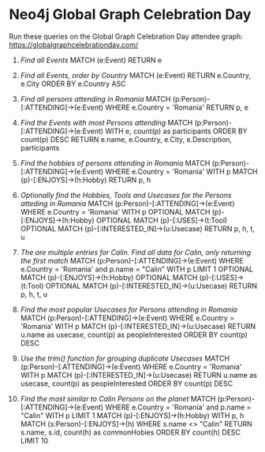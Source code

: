 # Neo4j Global Graph Celebration Day

Run these queries on the Global Graph Celebration Day attendee graph: https://globalgraphcelebrationday.com/

1. _Find all Events_
MATCH (e:Event)
RETURN e

1. _Find all Events, order by Country_
MATCH (e:Event)
RETURN e.Country, e.City
ORDER BY e.Country ASC

1. _Find all persons attending in Romania_
MATCH (p:Person)-[:ATTENDING]->(e:Event)
WHERE e.Country = 'Romania'
RETURN p, e

1. _Find the Events with most Persons attending_
MATCH (p:Person)-[:ATTENDING]->(e:Event)
WITH e, count(p) as participants 
ORDER BY count(p) DESC
RETURN e.name, e.Country, e.City, e.Description, participants

1. _Find the hobbies of persons attending in Romania_
MATCH (p:Person)-[:ATTENDING]->(e:Event)
WHERE e.Country = 'Romania'
WITH p
MATCH (p)-[:ENJOYS]->(h:Hobby)
RETURN p, h

1. _Optionally find the Hobbies, Tools and Usecases for the Persons atteding in Romania_
MATCH (p:Person)-[:ATTENDING]->(e:Event)
WHERE e.Country = 'Romania'
WITH p
OPTIONAL MATCH (p)-[:ENJOYS]->(h:Hobby)
OPTIONAL MATCH (p)-[:USES]->(t:Tool)
OPTIONAL MATCH (p)-[:INTERESTED_IN]->(u:Usecase)
RETURN p, h, t, u

1. _The are multiple entries for Calin. Find all data for Calin, only returning the first match_
MATCH (p:Person)-[:ATTENDING]->(e:Event)
WHERE e.Country = 'Romania' and p.name = "Calin"
WITH p 
LIMIT 1
OPTIONAL MATCH (p)-[:ENJOYS]->(h:Hobby)
OPTIONAL MATCH (p)-[:USES]->(t:Tool)
OPTIONAL MATCH (p)-[:INTERESTED_IN]->(u:Usecase)
RETURN p, h, t, u

1. _Find the most popular Usecases for Persons attending in Romania_
MATCH (p:Person)-[:ATTENDING]->(e:Event)
WHERE e.Country = 'Romania'
WITH p
MATCH (p)-[:INTERESTED_IN]->(u:Usecase)
RETURN u.name as usecase, count(p) as peopleInterested 
ORDER BY count(p) DESC

1. _Use the trim() function for grouping duplicate Usecases_
MATCH (p:Person)-[:ATTENDING]->(e:Event)
WHERE e.Country = 'Romania'
WITH p
MATCH (p)-[:INTERESTED_IN]->(u:Usecase)
RETURN u.name as usecase, count(p) as peopleInterested 
ORDER BY count(p) DESC

1. _Find the most similar to Calin Persons on the planet_
MATCH (p:Person)-[:ATTENDING]->(e:Event)
WHERE e.Country = 'Romania' and p.name = "Calin"
WITH p 
LIMIT 1
MATCH (p)-[:ENJOYS]->(h:Hobby)
WITH p, h
MATCH (s:Person)-[:ENJOYS]->(h)
WHERE s.name <> "Calin"
RETURN s.name, s.id, count(h) as commonHobies 
ORDER BY count(h) DESC
LIMIT 10
